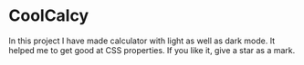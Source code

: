 # CoolCalcy
In this project I have made calculator with light as well as dark mode.
It helped me to get good at CSS properties.
If you like it, give a star as a mark. 
